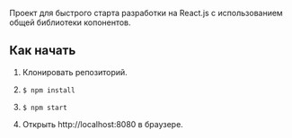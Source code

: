 Проект для быстрого старта разработки на React.js с использованием общей
библиотеки копонентов.

## Как начать

1. Клонировать репозиторий.

2. `$ npm install`

3. `$ npm start`

4. Открыть http://localhost:8080 в браузере.
